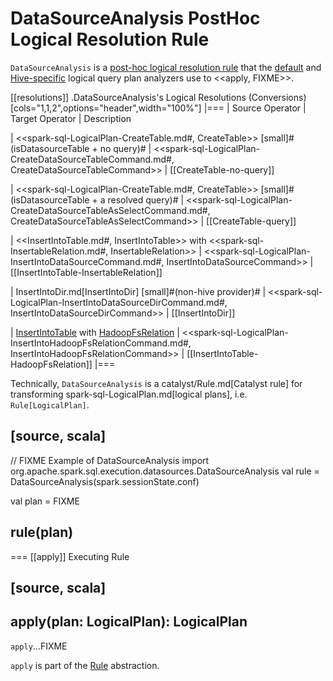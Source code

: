 # DataSourceAnalysis PostHoc Logical Resolution Rule

`DataSourceAnalysis` is a [post-hoc logical resolution rule](../Analyzer.md#postHocResolutionRules) that the [default](../BaseSessionStateBuilder.md#analyzer) and [Hive-specific](../hive/HiveSessionStateBuilder.md#analyzer) logical query plan analyzers use to <<apply, FIXME>>.

[[resolutions]]
.DataSourceAnalysis's Logical Resolutions (Conversions)
[cols="1,1,2",options="header",width="100%"]
|===
| Source Operator
| Target Operator
| Description

| <<spark-sql-LogicalPlan-CreateTable.md#, CreateTable>> [small]#(isDatasourceTable + no query)#
| <<spark-sql-LogicalPlan-CreateDataSourceTableCommand.md#, CreateDataSourceTableCommand>>
| [[CreateTable-no-query]]

| <<spark-sql-LogicalPlan-CreateTable.md#, CreateTable>> [small]#(isDatasourceTable + a resolved query)#
| <<spark-sql-LogicalPlan-CreateDataSourceTableAsSelectCommand.md#, CreateDataSourceTableAsSelectCommand>>
| [[CreateTable-query]]

| <<InsertIntoTable.md#, InsertIntoTable>> with <<spark-sql-InsertableRelation.md#, InsertableRelation>>
| <<spark-sql-LogicalPlan-InsertIntoDataSourceCommand.md#, InsertIntoDataSourceCommand>>
| [[InsertIntoTable-InsertableRelation]]

| InsertIntoDir.md[InsertIntoDir] [small]#(non-hive provider)#
| <<spark-sql-LogicalPlan-InsertIntoDataSourceDirCommand.md#, InsertIntoDataSourceDirCommand>>
| [[InsertIntoDir]]

| [InsertIntoTable](../logical-operators/InsertIntoTable.md) with [HadoopFsRelation](../HadoopFsRelation.md)
| <<spark-sql-LogicalPlan-InsertIntoHadoopFsRelationCommand.md#, InsertIntoHadoopFsRelationCommand>>
| [[InsertIntoTable-HadoopFsRelation]]
|===

Technically, `DataSourceAnalysis` is a catalyst/Rule.md[Catalyst rule] for transforming spark-sql-LogicalPlan.md[logical plans], i.e. `Rule[LogicalPlan]`.

[source, scala]
----
// FIXME Example of DataSourceAnalysis
import org.apache.spark.sql.execution.datasources.DataSourceAnalysis
val rule = DataSourceAnalysis(spark.sessionState.conf)

val plan = FIXME

rule(plan)
----

=== [[apply]] Executing Rule

[source, scala]
----
apply(plan: LogicalPlan): LogicalPlan
----

`apply`...FIXME

`apply` is part of the [Rule](../catalyst/Rule.md#apply) abstraction.
